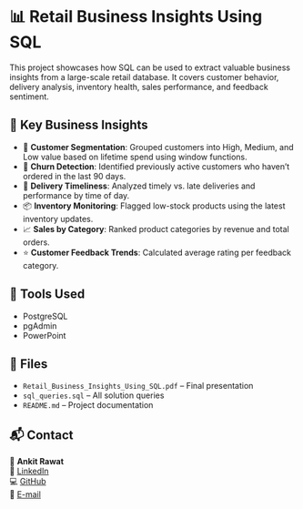 # 📊 Retail Business Insights Using SQL

This project showcases how SQL can be used to extract valuable business insights from a large-scale retail database. It covers customer behavior, delivery analysis, inventory health, sales performance, and feedback sentiment.

## 🧠 Key Business Insights

- 🎯 **Customer Segmentation**: Grouped customers into High, Medium, and Low value based on lifetime spend using window functions.
- 🔁 **Churn Detection**: Identified previously active customers who haven’t ordered in the last 90 days.
- 🚚 **Delivery Timeliness**: Analyzed timely vs. late deliveries and performance by time of day.
- 📦 **Inventory Monitoring**: Flagged low-stock products using the latest inventory updates.
- 📈 **Sales by Category**: Ranked product categories by revenue and total orders.
- ⭐ **Customer Feedback Trends**: Calculated average rating per feedback category.

## 🧰 Tools Used

- PostgreSQL
- pgAdmin
- PowerPoint

## 📂 Files

- `Retail_Business_Insights_Using_SQL.pdf` – Final presentation
- `sql_queries.sql` – All solution queries
- `README.md` – Project documentation

## 📬 Contact

👤 **Ankit Rawat**  
🔗 [LinkedIn](https://www.linkedin.com/in/ankitrawat-ds/)  
💻 [GitHub](https://github.com/rawat-ankit)  
📧 [E-mail](ankitrawat.ds@gmail.com)
